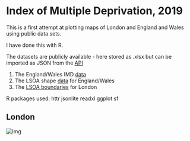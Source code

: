# Index of Multiple Deprivation, 2019

This is a first attempt at plotting maps of London and England and Wales using public data sets.

I have done this with R.

The datasets are publicly available - here stored as .xlsx but can be imported as JSON from the [API](https://opendata.arcgis.com/datasets/6bced6c6f81448cf9692ed3f472b11ce_0.geojson)

1. The England/Wales IMD [data](https://data-communities.opendata.arcgis.com/datasets/lower-super-output-area-lsoa-imd2019-wgs84/data?geometry=-18.148%2C50.560%2C13.493%2C55.196)
2. The LSOA shape [data](<https://geoportal.statistics.gov.uk/datasets/ons::lower-layer-super-output-areas-december-2001-ew-bfe/data?geometry=-33.811%2C48.013%2C29.470%2C57.298>) for England/Wales
3. The [LSOA boundaries](https://data.london.gov.uk/dataset/lsoa-atlas) for London

R packages used:
httr
jsonlite
readxl
ggplot
sf

## London
![img]("https://github.com/eatyourpeas/imd/blob/main/assets/england_wales_deprivation.png?raw=true")